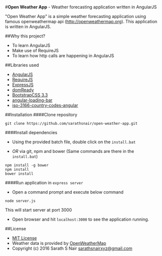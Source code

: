 #__Open Weather App__ - Weather forecasting application written in AngularJS

"Open Weather App" is a simple weather forecasting application using famous openweathermap api (http://openweathermap.org). This application is written in AngularJS.

##Why this project?
- To learn AngularJS
- Make use of RequireJS
- To learn how http calls are happening in AngularJS

##Libraries used
* [AngularJS](https://angularjs.org/)
* [RequireJS](http://requirejs.org/)
* [ExpressJS](https://expressjs.com/)
* [domReady](https://github.com/requirejs/domReady)
* [BootstrapCSS 3.3](http://getbootstrap.com/)
* [angular-loading-bar](https://github.com/chieffancypants/angular-loading-bar)
* [iso-3166-country-codes-angular](https://github.com/rsertelon/iso-3166-country-codes-angular)

##Installation
####Clone repository
```
git clone https://github.com/sarathsnair/open-weather-app.git
```
####Install dependencies
* Using the provided batch file, double click on the `install.bat`

* *OR* via git, npm and bower (Same commands are there in the `install.bat`)
```
npm install -g bower
npm install
bower install
```
####Run application in `express server`
* Open a command prompt and execute below command
```
node server.js
```
This will start server at port 3000

* Open browser and hit `localhost:3000` to see the application running.

##License
* [MIT License](http://opensource.org/licenses/MIT)
* Weather data is provided by [OpenWeatherMap](http://openweathermap.org/)
* Copyright (c) 2016 Sarath S Nair <sarathsnairxyz@gmail.com>



